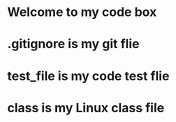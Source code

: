 # Welcome to my code box

# .gitignore is my git flie

# test_file is my code test flie

# class is my Linux class file

